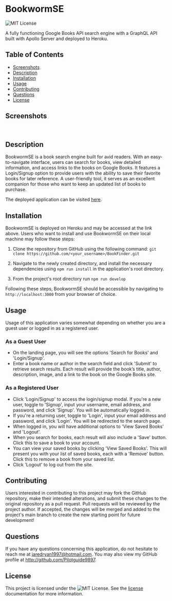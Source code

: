 # BookwormSE

![MIT License](https://img.shields.io/badge/License-MIT-yellow.svg)

A fully functioning Google Books API search engine with a GraphQL API built with Apollo Server and deployed to Heroku.

## Table of Contents
- [Screenshots](#screenshots)
- [Description](#description)
- [Installation](#installation)
- [Usage](#usage)
- [Contributing](#contributing) 
- [Questions](#questions)
- [License](#license)

## Screenshots 
![]()
![]()

## Description

BookwormSE is a book search engine built for avid readers. With an easy-to-navigate interface, users can search for books, view detailed information, and access links to the books on Google Books. It features a Login/Signup option to provide users with the ability to save their favorite books for later reference. A user-friendly tool, it serves as an excellent companion for those who want to keep an updated list of books to purchase.

The deployed application can be visited [here](https://obscure-hamlet-34414-e7163f57d6e6.herokuapp.com/).

## Installation

BookwormSE is deployed on Heroku and may be accessed at the link above. Users who want to install and use BookwormSE on their local machine may follow these steps:

1. Clone the repository from GitHub using the following command: `git clone https://github.com/<your_username>/BookFinder.git`

2. Navigate to the newly created directory, and install the necessary dependencies using `npm run install` in the application's root directory.

3. From the project's root directory run `npm run develop`

Following these steps, BookwormSE should be accessible by navigating to `http://localhost:3000` from your browser of choice.

## Usage

Usage of this application varies somewhat depending on whether you are a guest user or logged in as a registered user.

### As a Guest User

- On the landing page, you will see the options 'Search for Books' and 'Login/Signup'.
- Enter a book name or author in the search field and click 'Submit' to retrieve search results. Each result will provide the book’s title, author, description, image, and a link to the book on the Google Books site.

### As a Registered User 

- Click 'Login/Signup' to access the login/signup modal.
If you're a new user, toggle to 'Signup', input your username, email address, and password, and click 'Signup'. You will be automatically logged in.
- If you're a returning user, toggle to 'Login', input your email address and password, and click 'Login'. You will be redirected to the search page.
- When logged in, you will have additional options to 'View Saved Books' and 'Logout'.
- When you search for books, each result will also include a 'Save' button. Click this to save a book to your account.
- You can view your saved books by clicking 'View Saved Books'. This will present you with your list of saved books, each with a 'Remove' button. Click this to remove a book from your saved list.
- Click 'Logout' to log out from the site.

## Contributing
Users interested in contributing to this project may fork the GitHub repository, make their intended alterations, and submit these changes to the original repository as a pull request. Pull requests will be reviewed by the project author. If accepted, the changes will be merged and added to the project's main branch to create the new starting point for future development!

## Questions
If you have any questions concerning this application, do not hesitate to reach me at jaredryan1997@hotmail.com. You may also view my GitHub profile at http://github.com/Pilotguide9897.

## License
This project is licensed under the ![MIT License](https://img.shields.io/badge/License-MIT-yellow.svg). See the [license](https://opensource.org/licenses/MIT) documentation for more information.
